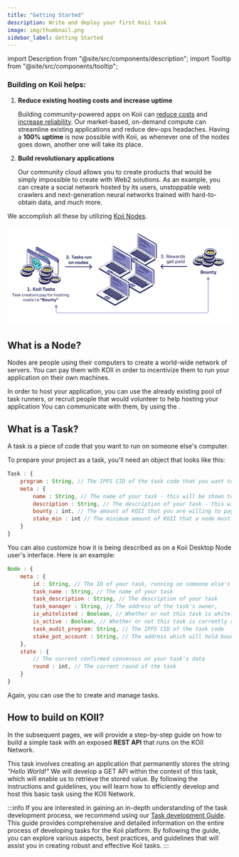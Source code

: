 ```yaml
---
title: "Getting Started"
description: Write and deploy your first Koii task
image: img/thumbnail.png
sidebar_label: Getting Started
---
```


import Description from "@site/src/components/description";
import Tooltip from "@site/src/components/tooltip";

### Building on Koii helps:

1.  **Reduce existing hosting costs and increase uptime**

    Building community-powered apps on Koii can [reduce costs](/concepts/distributed-cloud/reduced-computing-costs) and [increase reliability](/concepts/distributed-cloud/better-data).
    Our market-based, on-demand compute can streamline existing applications and reduce dev-ops headaches. Having a **100% uptime** is now possible with Koii, as whenever one of the nodes goes down, another one will take its place.

2.  **Build revolutionary applications**

    Our community cloud allows you to create products that would be simply impossible to create with Web2 solutions. As an example, you can create a social network hosted by its users, unstoppable web crawlers and next-generation neural networks trained with hard-to-obtain data, and much more.

<!-- add line break below -->

We accomplish all these by utilizing [Koii Nodes](/run-a-node/introduction/types-of-nodes).

![banner](../img/nodesandtasks.svg)

## What is a Node?

Nodes are people using their computers to create a world-wide network of servers. You can pay them with KOII in order to incentivize them to run your application on their own machines.

In order to host your application, you can use the already existing pool of task runners, or recruit people that would volunteer to help hosting your application You can communicate with them, by using the <Tooltip text="Koii SDK"/>.

## What is a Task?

A task is a piece of code that you want to run on someone else's computer.

To prepare your project as a task, you'll need an object that looks like this:

```js
Task : {
    program : String, // The IPFS CID of the task code that you want to run on this computer
    meta : {
        name : String, // The name of your task - this will be shown to node operators
        description : String, // The description of your task - this will be shown to node operators
        bounty : int, // The amount of KOII that you are willing to pay to run your task
        stake_min : int // The minimum amount of KOII that a node must stake to run your task
    }
}
```

You can also customize how it is being described as on a Koii Desktop Node user's interface. Here is an example:

```js
Node : {
    meta : {
        id : String, // The ID of your task, running on someone else's computer
        task_name : String, // The name of your task
        task_description : String, // The description of your task
        task_manager : String, // The address of the task's owner,
        is_whitelisted : Boolean, // Whether or not this task is whitelisted to run on nodes
        is_active : Boolean, // Whether or not this task is currently running on nodes
        task_audit_program: String, // The IPFS CID of the task code
        stake_pot_account : String, // The address which will hold bounty rewards and collateral
    },
    state : {
        // The current confirmed consensus on your task's data
        round : int, // The current round of the task
    }
}
```

Again, you can use the <Tooltip text="Koii SDK"/> to create and manage tasks.

<!-- line break -->

## How to build on KOII?

In the subsequent pages, we will provide a step-by-step guide on how to build a simple task with an exposed **REST API** that runs on the KOII Network.

This task involves creating an application that permanently stores the string _"Hello World!"_ We will develop a GET API within the context of this task, which will enable us to retrieve the stored value. By following the instructions and guidelines, you will learn how to efficiently develop and host this basic task using the KOII Network.

:::info
If you are interested in gaining an in-depth understanding of the task development process, we recommend using our [Task development Guide](/develop/write-a-koii-task/task-development-guide/). This guide provides comprehensive and detailed information on the entire process of developing tasks for the Koii platform. By following the guide, you can explore various aspects, best practices, and guidelines that will assist you in creating robust and effective Koii tasks.
:::
